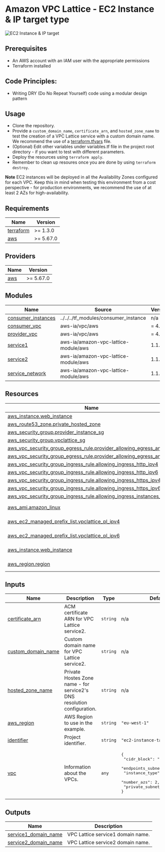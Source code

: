 <!-- BEGIN_TF_DOCS -->
# Amazon VPC Lattice - EC2 Instance & IP target type

![EC2 Instance & IP target](../../../images/pattern1\_architecture1.png)

## Prerequisites
- An AWS account with an IAM user with the appropriate permissions
- Terraform installed

## Code Principles:
- Writing DRY (Do No Repeat Yourself) code using a modular design pattern

## Usage
- Clone the repository.
- Provide a `custom_domain_name`, `certificate_arn`, and `hosted_zone_name` to test the creation of a VPC Lattice service with a custom domain name. We recommend the use of a [terraform.tfvars](https://developer.hashicorp.com/terraform/language/values/variables) file.
- (Optional) Edit other variables under variables.tf file in the project root directory - if you want to test with different parameters.
- Deploy the resources using `terraform apply`.
- Remember to clean up resoures once you are done by using `terraform destroy`.

**Note** EC2 instances will be deployed in all the Availability Zones configured for each VPC. Keep this in mind when testing this environment from a cost perspective - for production environments, we recommend the use of at least 2 AZs for high-availability.

## Requirements

| Name | Version |
|------|---------|
| <a name="requirement_terraform"></a> [terraform](#requirement\_terraform) | >= 1.3.0 |
| <a name="requirement_aws"></a> [aws](#requirement\_aws) | >= 5.67.0 |

## Providers

| Name | Version |
|------|---------|
| <a name="provider_aws"></a> [aws](#provider\_aws) | >= 5.67.0 |

## Modules

| Name | Source | Version |
|------|--------|---------|
| <a name="module_consumer_instances"></a> [consumer\_instances](#module\_consumer\_instances) | ../../../tf_modules/consumer_instance | n/a |
| <a name="module_consumer_vpc"></a> [consumer\_vpc](#module\_consumer\_vpc) | aws-ia/vpc/aws | = 4.5.0 |
| <a name="module_provider_vpc"></a> [provider\_vpc](#module\_provider\_vpc) | aws-ia/vpc/aws | = 4.5.0 |
| <a name="module_service1"></a> [service1](#module\_service1) | aws-ia/amazon-vpc-lattice-module/aws | 1.1.0 |
| <a name="module_service2"></a> [service2](#module\_service2) | aws-ia/amazon-vpc-lattice-module/aws | 1.1.0 |
| <a name="module_service_network"></a> [service\_network](#module\_service\_network) | aws-ia/amazon-vpc-lattice-module/aws | 1.1.0 |

## Resources

| Name | Type |
|------|------|
| [aws_instance.web_instance](https://registry.terraform.io/providers/hashicorp/aws/latest/docs/resources/instance) | resource |
| [aws_route53_zone.private_hosted_zone](https://registry.terraform.io/providers/hashicorp/aws/latest/docs/resources/route53_zone) | resource |
| [aws_security_group.provider_instance_sg](https://registry.terraform.io/providers/hashicorp/aws/latest/docs/resources/security_group) | resource |
| [aws_security_group.vpclattice_sg](https://registry.terraform.io/providers/hashicorp/aws/latest/docs/resources/security_group) | resource |
| [aws_vpc_security_group_egress_rule.provider_allowing_egress_any](https://registry.terraform.io/providers/hashicorp/aws/latest/docs/resources/vpc_security_group_egress_rule) | resource |
| [aws_vpc_security_group_egress_rule.provider_allowing_egress_any_ipv6](https://registry.terraform.io/providers/hashicorp/aws/latest/docs/resources/vpc_security_group_egress_rule) | resource |
| [aws_vpc_security_group_ingress_rule.allowing_ingress_http_ipv4](https://registry.terraform.io/providers/hashicorp/aws/latest/docs/resources/vpc_security_group_ingress_rule) | resource |
| [aws_vpc_security_group_ingress_rule.allowing_ingress_http_ipv6](https://registry.terraform.io/providers/hashicorp/aws/latest/docs/resources/vpc_security_group_ingress_rule) | resource |
| [aws_vpc_security_group_ingress_rule.allowing_ingress_https_ipv4](https://registry.terraform.io/providers/hashicorp/aws/latest/docs/resources/vpc_security_group_ingress_rule) | resource |
| [aws_vpc_security_group_ingress_rule.allowing_ingress_https_ipv6](https://registry.terraform.io/providers/hashicorp/aws/latest/docs/resources/vpc_security_group_ingress_rule) | resource |
| [aws_vpc_security_group_ingress_rule.allowing_ingress_instances_https](https://registry.terraform.io/providers/hashicorp/aws/latest/docs/resources/vpc_security_group_ingress_rule) | resource |
| [aws_ami.amazon_linux](https://registry.terraform.io/providers/hashicorp/aws/latest/docs/data-sources/ami) | data source |
| [aws_ec2_managed_prefix_list.vpclattice_pl_ipv4](https://registry.terraform.io/providers/hashicorp/aws/latest/docs/data-sources/ec2_managed_prefix_list) | data source |
| [aws_ec2_managed_prefix_list.vpclattice_pl_ipv6](https://registry.terraform.io/providers/hashicorp/aws/latest/docs/data-sources/ec2_managed_prefix_list) | data source |
| [aws_instance.web_instance](https://registry.terraform.io/providers/hashicorp/aws/latest/docs/data-sources/instance) | data source |
| [aws_region.region](https://registry.terraform.io/providers/hashicorp/aws/latest/docs/data-sources/region) | data source |

## Inputs

| Name | Description | Type | Default | Required |
|------|-------------|------|---------|:--------:|
| <a name="input_certificate_arn"></a> [certificate\_arn](#input\_certificate\_arn) | ACM certificate ARN for VPC Lattice service2. | `string` | n/a | yes |
| <a name="input_custom_domain_name"></a> [custom\_domain\_name](#input\_custom\_domain\_name) | Custom domain name for VPC Lattice service2. | `string` | n/a | yes |
| <a name="input_hosted_zone_name"></a> [hosted\_zone\_name](#input\_hosted\_zone\_name) | Private Hostes Zone name - for service2's DNS resolution configuration. | `string` | n/a | yes |
| <a name="input_aws_region"></a> [aws\_region](#input\_aws\_region) | AWS Region to use in the example. | `string` | `"eu-west-1"` | no |
| <a name="input_identifier"></a> [identifier](#input\_identifier) | Project identifier. | `string` | `"ec2-instance-target"` | no |
| <a name="input_vpc"></a> [vpc](#input\_vpc) | Information about the VPCs. | `any` | <pre>{<br/>  "cidr_block": "10.0.0.0/16",<br/>  "endpoints_subnet_netmask": 24,<br/>  "instance_type": "t2.micro",<br/>  "number_azs": 2,<br/>  "private_subnet_netmask": 24<br/>}</pre> | no |

## Outputs

| Name | Description |
|------|-------------|
| <a name="output_service1_domain_name"></a> [service1\_domain\_name](#output\_service1\_domain\_name) | VPC Lattice service1 domain name. |
| <a name="output_service2_domain_name"></a> [service2\_domain\_name](#output\_service2\_domain\_name) | VPC Lattice service2 domain name. |
<!-- END_TF_DOCS -->
